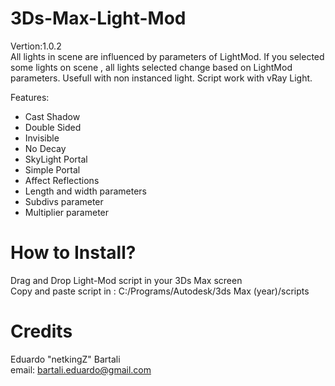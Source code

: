 # 3Ds-Max-Light-Mod </br>
Vertion:1.0.2 </br>
All lights in scene are influenced by parameters of LightMod.
If you selected some lights on scene , all lights selected change based on LightMod parameters.
Usefull with non instanced light.
Script work with vRay Light.

Features:
- Cast Shadow
- Double Sided
- Invisible
- No Decay
- SkyLight Portal
- Simple Portal
- Affect Reflections
- Length and width parameters
- Subdivs parameter
- Multiplier parameter

# How to Install?

Drag and Drop Light-Mod script in your 3Ds Max screen </br>
Copy and paste script in : C:/Programs/Autodesk/3ds Max (year)/scripts

# Credits
Eduardo "netkingZ" Bartali</br>
email: bartali.eduardo@gmail.com
